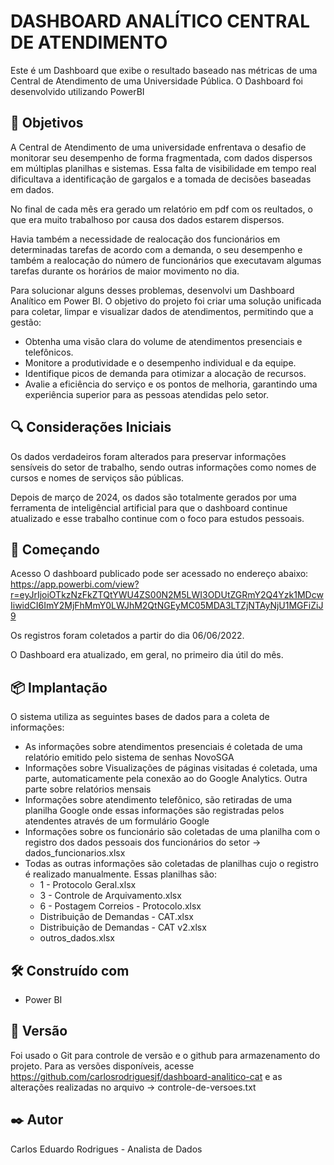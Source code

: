 

# DASHBOARD ANALÍTICO CENTRAL DE ATENDIMENTO

Este é um Dashboard que exibe o resultado baseado nas métricas de uma Central de Atendimento de uma Universidade Pública. O Dashboard foi desenvolvido utilizando PowerBI



## 🎯 Objetivos

A Central de Atendimento de uma universidade enfrentava o desafio de monitorar seu desempenho de forma fragmentada, com dados dispersos em múltiplas planilhas e sistemas. Essa falta de visibilidade em tempo real dificultava a identificação de gargalos e a tomada de decisões baseadas em dados.

No final de cada mês era gerado um relatório em pdf com os reultados, o que era muito trabalhoso por causa dos dados estarem dispersos.

Havia também a necessidade de realocação dos funcionários em determinadas tarefas de acordo com a demanda, o seu desempenho e também a realocação do número de funcionários que executavam algumas tarefas durante os horários de maior movimento no dia.

Para solucionar alguns desses problemas, desenvolvi um Dashboard Analítico em Power BI. O objetivo do projeto foi criar uma solução unificada para coletar, limpar e visualizar dados de atendimentos, permitindo que a gestão:

- Obtenha uma visão clara do volume de atendimentos presenciais e telefônicos.
- Monitore a produtividade e o desempenho individual e da equipe.
- Identifique picos de demanda para otimizar a alocação de recursos.
- Avalie a eficiência do serviço e os pontos de melhoria, garantindo uma experiência superior para as pessoas atendidas pelo setor.



## 🔍 Considerações Iniciais
Os dados verdadeiros foram alterados para preservar informações sensíveis do setor de trabalho, sendo outras informações como nomes de cursos e nomes de serviços são públicas.

Depois de março de 2024, os dados são totalmente gerados por uma ferramenta de inteligêncial artificial para que o dashboard continue atualizado e esse trabalho continue com o foco para estudos pessoais.



## 🚀 Começando

Acesso
O dashboard publicado pode ser acessado no endereço abaixo:
https://app.powerbi.com/view?r=eyJrIjoiOTkzNzFkZTQtYWU4ZS00N2M5LWI3ODUtZGRmY2Q4Yzk1MDcwIiwidCI6ImY2MjFhMmY0LWJhM2QtNGEyMC05MDA3LTZjNTAyNjU1MGFiZiJ9

Os registros foram coletados a partir do dia 06/06/2022.

O Dashboard era atualizado, em geral, no primeiro dia útil do mês.



## 📦 Implantação

O sistema utiliza as seguintes bases de dados para a coleta de informações:

- As informações sobre atendimentos presenciais é coletada de uma relatório emitido pelo sistema de senhas NovoSGA
- Informações sobre Visualizações de páginas visitadas é coletada, uma parte, automaticamente pela conexão ao do Google Analytics. Outra parte sobre relatórios mensais
- Informações sobre atendimento telefônico, são retiradas de uma planilha Google onde essas informações são registradas pelos atendentes através de um formulário Google
- Informações sobre os funcionário são coletadas de uma planilha com o registro dos dados pessoais dos funcionários do setor -> dados_funcionarios.xlsx
- Todas as outras informações são coletadas de planilhas cujo o registro é realizado manualmente. Essas planilhas são:
    - 1 - Protocolo Geral.xlsx
    - 3 - Controle de Arquivamento.xlsx
    - 6 - Postagem Correios - Protocolo.xlsx
    - Distribuição de Demandas - CAT.xlsx
    - Distribuição de Demandas - CAT v2.xlsx
    - outros_dados.xlsx



## 🛠️ Construído com

* Power BI


## 📌 Versão

Foi usado o Git para controle de versão e o github para armazenamento do projeto. Para as versões disponíveis, acesse https://github.com/carlosrodriguesjf/dashboard-analitico-cat e as alterações realizadas no arquivo -> controle-de-versoes.txt



## ✒️ Autor

Carlos Eduardo Rodrigues - Analista de Dados







